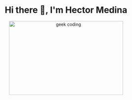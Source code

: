 <h1 align="center">Hi there 👋, I'm Hector Medina</h1> 
<p align= "center">
<img src= https://miro.medium.com/max/1360/0*7Q3yvSIv_t0ioJ-Z.gif alt="geek coding" height= 240 width= 370 />
</p>








